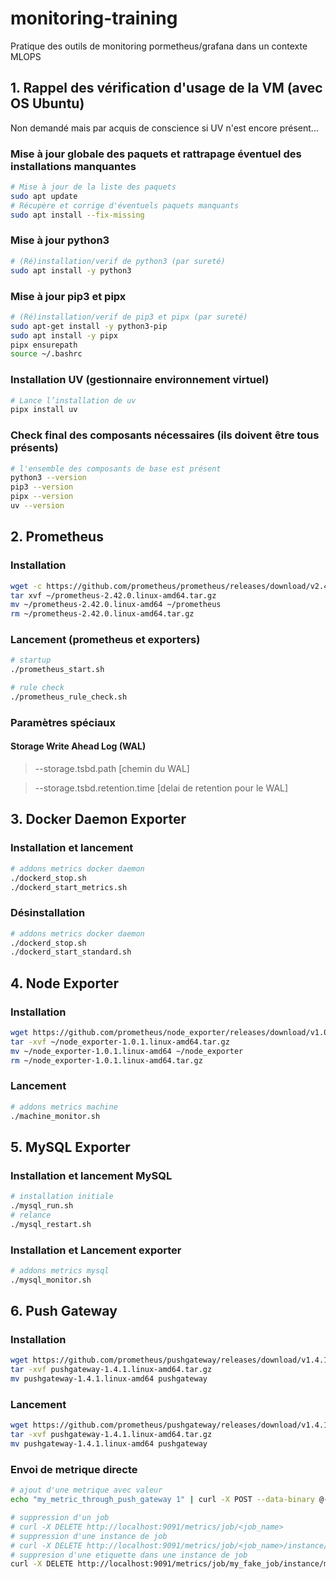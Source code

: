 # monitoring-training
Pratique des outils de monitoring pormetheus/grafana dans un contexte MLOPS

## 1. Rappel des vérification d'usage de la VM (avec OS Ubuntu)

Non demandé mais par acquis de conscience si UV n'est encore présent...

### Mise à jour globale des paquets et rattrapage éventuel des installations manquantes

```bash
# Mise à jour de la liste des paquets
sudo apt update
# Récupère et corrige d'éventuels paquets manquants
sudo apt install --fix-missing
```

### Mise à jour python3

```bash
# (Ré)installation/verif de python3 (par sureté)
sudo apt install -y python3
```

### Mise à jour pip3 et pipx

```bash
# (Ré)installation/verif de pip3 et pipx (par sureté)
sudo apt-get install -y python3-pip
sudo apt install -y pipx
pipx ensurepath
source ~/.bashrc
```

### Installation UV (gestionnaire environnement virtuel)

```bash
# Lance l’installation de uv
pipx install uv
```

### Check final des composants nécessaires (ils doivent être tous présents)

```bash
# l'ensemble des composants de base est présent
python3 --version
pip3 --version
pipx --version
uv --version
```

## 2. Prometheus

### Installation

```bash
wget -c https://github.com/prometheus/prometheus/releases/download/v2.42.0/prometheus-2.42.0.linux-amd64.tar.gz
tar xvf ~/prometheus-2.42.0.linux-amd64.tar.gz
mv ~/prometheus-2.42.0.linux-amd64 ~/prometheus
rm ~/prometheus-2.42.0.linux-amd64.tar.gz
```

### Lancement (prometheus et exporters)

```bash
# startup
./prometheus_start.sh

# rule check
./prometheus_rule_check.sh
```

### Paramètres spéciaux 

#### Storage Write Ahead Log (WAL)

>--storage.tsbd.path [chemin du WAL]

>--storage.tsbd.retention.time [delai de retention pour le WAL]

## 3. Docker Daemon Exporter

### Installation et lancement

```bash
# addons metrics docker daemon
./dockerd_stop.sh
./dockerd_start_metrics.sh
```

### Désinstallation

```bash
# addons metrics docker daemon
./dockerd_stop.sh
./dockerd_start_standard.sh
```

## 4. Node Exporter

### Installation

```bash
wget https://github.com/prometheus/node_exporter/releases/download/v1.0.1/node_exporter-1.0.1.linux-amd64.tar.gz
tar -xvf ~/node_exporter-1.0.1.linux-amd64.tar.gz
mv ~/node_exporter-1.0.1.linux-amd64 ~/node_exporter
rm ~/node_exporter-1.0.1.linux-amd64.tar.gz
```

### Lancement

```bash
# addons metrics machine
./machine_monitor.sh
```

## 5. MySQL Exporter

### Installation et lancement MySQL

```bash
# installation initiale
./mysql_run.sh
# relance
./mysql_restart.sh
```

### Installation et Lancement exporter

```bash
# addons metrics mysql
./mysql_monitor.sh
```

## 6. Push Gateway

### Installation

```bash
wget https://github.com/prometheus/pushgateway/releases/download/v1.4.1/pushgateway-1.4.1.linux-amd64.tar.gz
tar -xvf pushgateway-1.4.1.linux-amd64.tar.gz
mv pushgateway-1.4.1.linux-amd64 pushgateway
```

### Lancement

```bash
wget https://github.com/prometheus/pushgateway/releases/download/v1.4.1/pushgateway-1.4.1.linux-amd64.tar.gz
tar -xvf pushgateway-1.4.1.linux-amd64.tar.gz
mv pushgateway-1.4.1.linux-amd64 pushgateway
```

### Envoi de metrique directe

```bash
# ajout d'une metrique avec valeur
echo "my_metric_through_push_gateway 1" | curl -X POST --data-binary @- http://localhost:9091/metrics/job/my_fake_job/instance/my_fake_instance/my_other_label/its_value

# suppression d'un job
# curl -X DELETE http://localhost:9091/metrics/job/<job_name>
# suppression d'une instance de job
# curl -X DELETE http://localhost:9091/metrics/job/<job_name>/instance/<instance>
# suppresion d'une etiquette dans une instance de job
curl -X DELETE http://localhost:9091/metrics/job/my_fake_job/instance/my_fake_instance/my_other_label/its_value
```